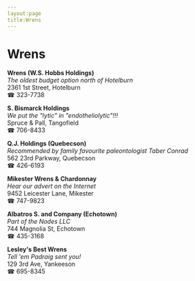 ```yaml
---
layout:page
title:Wrens
---
```

# Wrens

**Wrens (W.S. Hobbs Holdings)**  
_The oldest budget option north of Hotelburn_  
2361 1st Street, Hotelburn  
☎ 323-7738



**S. Bismarck Holdings**  
_We put the "lytic" in "endotheliolytic"!!!_  
Spruce & Pall, Tangofield  
☎ 706-8433



**Q.J. Holdings (Quebecson)**  
_Recommended by family favourite paleontologist Taber Conrad_  
562 23rd Parkway, Quebecson  
☎ 426-6193



**Mikester Wrens & Chardonnay**  
_Hear our advert on the Internet_  
9452 Leicester Lane, Mikester  
☎ 747-9823



**Albatros S. and Company (Echotown)**  
_Part of the Nodes LLC_  
744 Magnolia St, Echotown  
☎ 435-3168



**Lesley's Best Wrens**  
_Tell 'em Padraig sent you!_  
129 3rd Ave, Yankeeson  
☎ 695-8345



